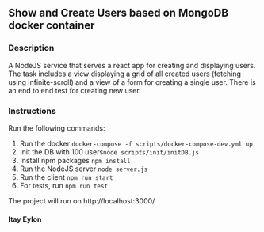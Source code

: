 ## Show and Create Users based on MongoDB docker container
### Description
A NodeJS service that serves a react app for creating and displaying users. \
The task includes a view displaying a grid of all created users (fetching using infinite-scroll) and a view of a form for creating a single user.
There is an end to end test for creating new user. 

### Instructions
Run the following commands:
1. Run the docker `docker-compose -f scripts/docker-compose-dev.yml up`
2. Init the DB with 100 users`node scripts/init/initDB.js`
3. Install npm packages `npm install`
4. Run the NodeJS server `node server.js`
5. Run the client `npm run start`
6. For tests, run `npm run test`

The project will run on http://localhost:3000/

#### Itay Eylon
